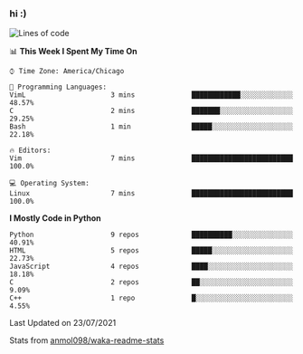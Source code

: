 ### hi :)

<!--START_SECTION:waka-->
![Lines of code](https://img.shields.io/badge/From%20Hello%20World%20I%27ve%20Written-773887%20lines%20of%20code-blue)

📊 **This Week I Spent My Time On** 

```text
⌚︎ Time Zone: America/Chicago

💬 Programming Languages: 
VimL                     3 mins              ████████████░░░░░░░░░░░░░   48.57% 
C                        2 mins              ███████░░░░░░░░░░░░░░░░░░   29.25% 
Bash                     1 min               █████░░░░░░░░░░░░░░░░░░░░   22.18%

🔥 Editors: 
Vim                      7 mins              █████████████████████████   100.0%

💻 Operating System: 
Linux                    7 mins              █████████████████████████   100.0%

```

**I Mostly Code in Python** 

```text
Python                   9 repos             ██████████░░░░░░░░░░░░░░░   40.91% 
HTML                     5 repos             █████░░░░░░░░░░░░░░░░░░░░   22.73% 
JavaScript               4 repos             ████░░░░░░░░░░░░░░░░░░░░░   18.18% 
C                        2 repos             ██░░░░░░░░░░░░░░░░░░░░░░░   9.09% 
C++                      1 repo              █░░░░░░░░░░░░░░░░░░░░░░░░   4.55%

```



 Last Updated on 23/07/2021
<!--END_SECTION:waka-->

Stats from [anmol098/waka-readme-stats](https://github.com/anmol098/waka-readme-stats)